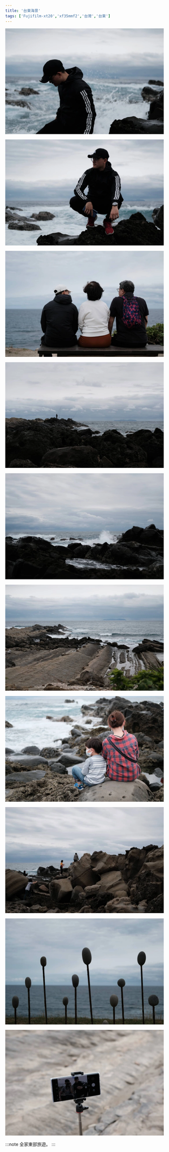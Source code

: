 ```yaml
---
title: '台東海景'
tags: ['Fujifilm-xt20','xf35mmf2','台灣','台東']
---
```


![img](./img/instagram_output/202004/007.webp)

![img](./img/instagram_output/202004/014.webp)

![img](./img/instagram_output/202004/008.webp)

![img](./img/instagram_output/202004/003.webp)

![img](./img/instagram_output/202004/013.webp)

![img](./img/instagram_output/202004/004.webp)

![img](./img/instagram_output/202004/001.webp)

![img](./img/instagram_output/202004/002.webp)

![img](./img/instagram_output/202004/010.webp)

![img](./img/instagram_output/202004/006.webp)

:::note 
全家東部旅遊。
:::